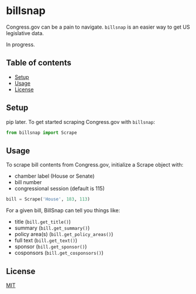 # billsnap

Congress.gov can be a pain to navigate. `billsnap` is an easier way to get US legislative data.

In progress.

## Table of contents
* [Setup](#setup)
* [Usage](#usage)
* [License](#license)

## Setup
pip later. To get started scraping Congress.gov with `billsnap`:

```python
from billsnap import Scrape
```

## Usage
To scrape bill contents from Congress.gov, initialize a Scrape object with:
* chamber label (House or Senate)
* bill number
* congressional session (default is 115)

```python
bill = Scrape('House', 183, 113)
```

For a given bill, BillSnap can tell you things like:
* title (`bill.get_title()`)
* summary (`bill.get_summary()`)
* policy area(s) (`bill.get_policy_areas()`)
* full text (`bill.get_text()`)
* sponsor (`bill.get_sponsor()`)
* cosponsors (`bill.get_cosponsors()`)

## License
[MIT](https://choosealicense.com/licenses/mit/)
